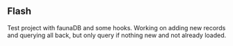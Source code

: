 ## Flash

Test project with faunaDB and some hooks. Working on adding new records and querying all back, but only query if nothing new and not already loaded.

